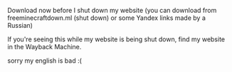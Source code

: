 Download now before I shut down my website (you can download from freeminecraftdown.ml (shut down) or some Yandex links made by a Russian)

If you're seeing this while my website is being shut down, find my website in the Wayback Machine.


sorry my english is bad :(
